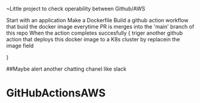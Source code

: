 ~Little project to check operability between Github/AWS

Start with an application Make a Dockerfile Build a github action workflow that buid the docker image everytime PR is merges into the 'main' branch of this repo When the action completes succesfully { triger another github action that deploys this docker image to a K8s cluster by replacein the image field

}

##Maybe alert another chatting chanel like slack


# GitHubActionsAWS
